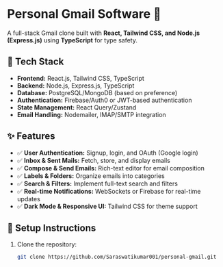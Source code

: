# Personal Gmail Software 📩  

A full-stack Gmail clone built with **React, Tailwind CSS, and Node.js (Express.js)** using **TypeScript** for type safety.  

## 🚀 Tech Stack  
- **Frontend:** React.js, Tailwind CSS, TypeScript  
- **Backend:** Node.js, Express.js, TypeScript  
- **Database:** PostgreSQL/MongoDB (based on preference)  
- **Authentication:** Firebase/Auth0 or JWT-based authentication  
- **State Management:** React Query/Zustand  
- **Email Handling:** Nodemailer, IMAP/SMTP integration  

## ✨ Features  
- ✅ **User Authentication:** Signup, login, and OAuth (Google login)  
- ✅ **Inbox & Sent Mails:** Fetch, store, and display emails  
- ✅ **Compose & Send Emails:** Rich-text editor for email composition  
- ✅ **Labels & Folders:** Organize emails into categories  
- ✅ **Search & Filters:** Implement full-text search and filters  
- ✅ **Real-time Notifications:** WebSockets or Firebase for real-time updates  
- ✅ **Dark Mode & Responsive UI:** Tailwind CSS for theme support  

## 📌 Setup Instructions  
1. Clone the repository:  
   ```sh
   git clone https://github.com/Saraswatikumar001/personal-gmail.git
